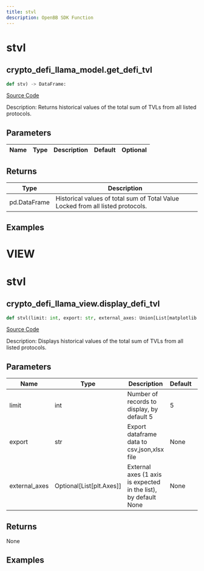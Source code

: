 ```yaml
---
title: stvl
description: OpenBB SDK Function
---
```

# stvl

## crypto_defi_llama_model.get_defi_tvl

```python
def stv) -> DataFrame:
```
[Source Code](https://github.com/OpenBB-finance/OpenBBTerminal/tree/main/openbb_terminal/cryptocurrency/defi/llama_model.py#L164)

Description: Returns historical values of the total sum of TVLs from all listed protocols.

## Parameters

| Name | Type | Description | Default | Optional |
| ---- | ---- | ----------- | ------- | -------- |

## Returns

| Type | Description |
| ---- | ----------- |
| pd.DataFrame | Historical values of total sum of Total Value Locked from all listed protocols. |

## Examples




# VIEW

# stvl

## crypto_defi_llama_view.display_defi_tvl

```python
def stvl(limit: int, export: str, external_axes: Union[List[matplotlib.axes._axes.Axes], NoneType]) -> None:
```
[Source Code](https://github.com/OpenBB-finance/OpenBBTerminal/tree/main/openbb_terminal/cryptocurrency/defi/llama_view.py#L187)

Description: Displays historical values of the total sum of TVLs from all listed protocols.

## Parameters

| Name | Type | Description | Default | Optional |
| ---- | ---- | ----------- | ------- | -------- |
| limit | int | Number of records to display, by default 5 | 5 | False |
| export | str | Export dataframe data to csv,json,xlsx file | None | False |
| external_axes | Optional[List[plt.Axes]] | External axes (1 axis is expected in the list), by default None | None | True |

## Returns

None

## Examples

